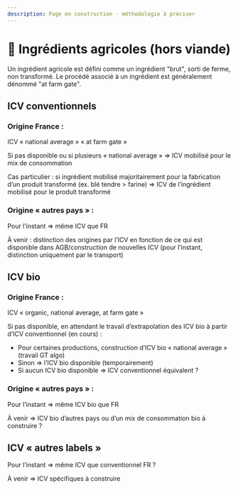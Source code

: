 ```yaml
---
description: Page en construction - méthodologie à préciser
---
```


# 🍅 Ingrédients agricoles (hors viande)

Un ingrédient agricole est défini comme un ingrédient "brut", sorti de ferme, non transformé. Le procédé associé à un ingrédient est généralement dénommé "at farm gate".

## ICV conventionnels&#x20;

### Origine France :&#x20;

ICV « national average » « at farm gate »&#x20;

Si pas disponible ou si plusieurs « national average » => ICV mobilisé pour le mix de consommation&#x20;

Cas particulier : si ingrédient mobilisé majoritairement pour la fabrication d’un produit transformé (ex. blé tendre > farine) => ICV de l’ingrédient mobilisé pour le produit transformé&#x20;

### Origine « autres pays » :&#x20;

Pour l’instant => même ICV que FR&#x20;

À venir : distinction des origines par l’ICV en fonction de ce qui est disponible dans AGB/construction de nouvelles ICV (pour l’instant, distinction uniquement par le transport)

## ICV bio&#x20;

### Origine France :&#x20;

ICV « organic, national average, at farm gate »&#x20;

Si pas disponible, en attendant le travail d’extrapolation des ICV bio à partir d’ICV conventionnel (en cours) :&#x20;

* Pour certaines productions, construction d’ICV bio « national average » (travail GT algo)&#x20;
* Sinon => l’ICV bio disponible (temporairement)&#x20;
* Si aucun ICV bio disponible => ICV conventionnel équivalent ?&#x20;

### Origine « autres pays » :&#x20;

Pour l’instant => même ICV bio que FR&#x20;

À venir => ICV bio d’autres pays ou d’un mix de consommation bio à construire ?&#x20;

## ICV « autres labels »&#x20;

Pour l’instant => même ICV que conventionnel FR ?&#x20;

À venir => ICV spécifiques à construire
